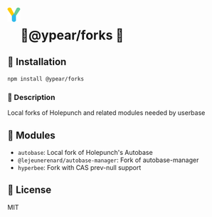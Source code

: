 # <img src="https://github.com/benzmuircroft/temp/blob/main/Yjs1.png" height="32" style="vertical-align:40px;"/>🍐@ypear/forks 🚧

## 💾 Installation

```bash
npm install @ypear/forks
```
### 👀 Description

Local forks of Holepunch and related modules needed by userbase

## 🧰 Modules

- `autobase`: Local fork of Holepunch's Autobase
- `@lejeunerenard/autobase-manager`: Fork of autobase-manager
- `hyperbee`: Fork with CAS prev-null support

## 📜 License

MIT
